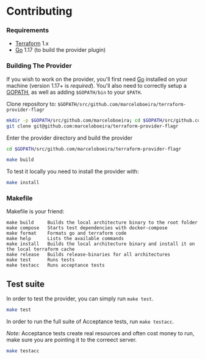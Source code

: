# Contributing

### Requirements

-	[Terraform](https://www.terraform.io/downloads.html) 1.x
-	[Go](https://golang.org/doc/install) 1.17 (to build the provider plugin)

### Building The Provider

If you wish to work on the provider, you'll first need [Go](http://www.golang.org) installed on your machine (version 1.17+ is *required*). You'll also need to correctly setup a [GOPATH](http://golang.org/doc/code.html#GOPATH), as well as adding `$GOPATH/bin` to your `$PATH`.

Clone repository to: `$GOPATH/src/github.com/marceloboeira/terraform-provider-flagr`

```sh
mkdir -p $GOPATH/src/github.com/marceloboeira; cd $GOPATH/src/github.com/marceloboeira
git clone git@github.com:marceloboeira/terraform-provider-flagr
```

Enter the provider directory and build the provider

```sh
cd $GOPATH/src/github.com/marceloboeira/terraform-provider-flagr

make build
```

To test it locally you need to install the provider with:

```sh
make install
```

### Makefile

Makefile is your friend:

```
make build     Builds the local architecture binary to the root folder
make compose   Starts test dependencies with docker-compose
make format    Formats go and terraform code
make help      Lists the available commands
make install   Builds the local architecture binary and install it on the local terraform cache
make release   Builds release-binaries for all architectures
make test      Runs tests
make testacc   Runs acceptance tests
```

## Test suite

In order to test the provider, you can simply run `make test`.

```sh
make test
```

In order to run the full suite of Acceptance tests, run `make testacc`.

*Note:* Acceptance tests create real resources and often cost money to run, make sure you are pointing it to the correect server.

```sh
make testacc
```
